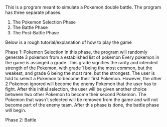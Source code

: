 This is a program meant to simulate a Pokemon double battle. The program has three separate phases. 

  1) The Pokemon Selection Phase
  2) The Battle Phase
  3) The Post-Battle Phase

Below is a rough tutorial/explanation of how to play the game

Phase 1: Pokemon Selection
In this phase, the program will randomly generate 3 pokemon from a established list of pokemon
Every pokemon in the game is assinged a grade. This grade signifies the rarity and intended strength of the Pokemon, with grade 1 being the most common, but the weakest, and grade 6 being the most rare, but the strongest.
The user is told to select a Pokemon to become their first Pokemon. However, the other 2 Pokemon ignored will become the enemy Pokemon that the user has to fight.
After this initial selection, the user will be given another choice between two other Pokemon to become their second Pokemon. The Pokemon that wasn't selected will be removed from the game and will not become part of the enemy team.
After this phase is done, the battle phase will begin.

Phase 2: Battle
